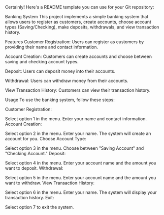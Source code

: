 
Certainly! Here's a README template you can use for your Git repository:

Banking System
This project implements a simple banking system that allows users to register as customers, create accounts, choose account types (Saving/Checking), make deposits, withdrawals, and view transaction history.

Features
Customer Registration: Users can register as customers by providing their name and contact information.

Account Creation: Customers can create accounts and choose between saving and checking account types.

Deposit: Users can deposit money into their accounts.

Withdrawal: Users can withdraw money from their accounts.

View Transaction History: Customers can view their transaction history.

Usage
To use the banking system, follow these steps:

Customer Registration:

Select option 1 in the menu.
Enter your name and contact information.
Account Creation:

Select option 2 in the menu.
Enter your name.
The system will create an account for you.
Choose Account Type:

Select option 3 in the menu.
Choose between "Saving Account" and "Checking Account."
Deposit:

Select option 4 in the menu.
Enter your account name and the amount you want to deposit.
Withdrawal:

Select option 5 in the menu.
Enter your account name and the amount you want to withdraw.
View Transaction History:

Select option 6 in the menu.
Enter your name.
The system will display your transaction history.
Exit:

Select option 7 to exit the system.

